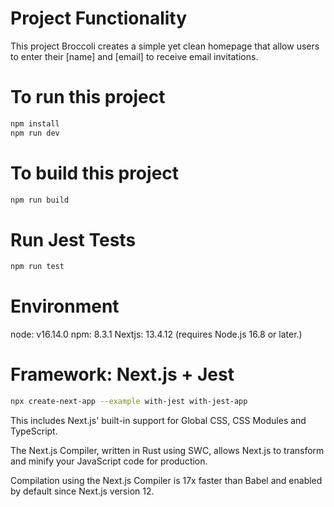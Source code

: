 # Project Functionality
This project Broccoli creates a simple yet clean homepage that allow users to enter their [name] and [email] to receive email invitations.

# To run this project
```bash
npm install
npm run dev
```

# To build this project
```bash
npm run build
```

# Run Jest Tests
```bash
npm run test
```

# Environment
node: v16.14.0
npm: 8.3.1
Nextjs: 13.4.12 (requires Node.js 16.8 or later.)

# Framework: Next.js + Jest
```bash
npx create-next-app --example with-jest with-jest-app
```

This includes Next.js' built-in support for Global CSS, CSS Modules and TypeScript.

The Next.js Compiler, written in Rust using SWC, allows Next.js to transform and minify your JavaScript code for production.

Compilation using the Next.js Compiler is 17x faster than Babel and enabled by default since Next.js version 12.